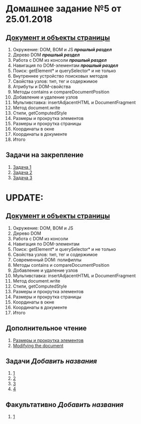 # Домашнее задание №5 от 25.01.2018

## [Документ и объекты страницы](https://learn.javascript.ru/document)
1. Окружение: DOM, BOM и JS ***прошлый раздел***
2. Дерево DOM ***прошлый раздел***
3. Работа с DOM из консоли ***прошлый раздел***
4. Навигация по DOM-элементам ***прошлый раздел***
5. Поиск: getElement* и querySelector* и не только
6. Внутреннее устройство поисковых методов
7. Свойства узлов: тип, тег и содержимое
8. Атрибуты и DOM-свойства
9. Методы contains и compareDocumentPosition
10. Добавление и удаление узлов
11. Мультивставка: insertAdjacentHTML и DocumentFragment
12. Метод document.write
13. Стили, getComputedStyle
14. Размеры и прокрутка элементов
15. Размеры и прокрутка страницы
16. Координаты в окне
17. Координаты в документе
18. Итого

## Задачи на закрепление
1. [Задача 1](https://next.plnkr.co/edit/agb9zoflDWruXKuc)
2. [Задача 2](https://learn.javascript.ru/task/create-object-tree)
3. [Задача 3](https://next.plnkr.co/edit/9OLNtgmui1dLNigO)

# UPDATE:
## [Документ и объекты страницы](https://learn.javascript.ru/document)
1. Окружение: DOM, BOM и JS 
2. Дерево DOM 
3. Работа с DOM из консоли 
4. Навигация по DOM-элементам 
5. Поиск: getElement* и querySelector* и не только
7. Свойства узлов: тип, тег и содержимое
8. Современный DOM: полифиллы
10. Методы contains и compareDocumentPosition
11. Добавление и удаление узлов
12. Мультивставка: insertAdjacentHTML и DocumentFragment
13. Метод document.write
14. Стили, getComputedStyle
15. Размеры и прокрутка элементов
16. Размеры и прокрутка страницы
17. Координаты в окне
18. Координаты в документе
19. Итого

## Дополнительное чтение
1. [Размеры и прокрутка элементов](https://learn.javascript.ru/metrics)
2. [Modifying the document](http://javascript.info/modifying-document#creating-an-element)

## Задачи ***Добавить названия***
1. [1](https://plnkr.co/edit/ZHh2lwzPzHfBCZjW05cK?p=preview)
2. [2](https://plnkr.co/edit/c5NJZLmH0rTyMY5nWwAe?p=preview)
3. [3](https://next.plnkr.co/edit/9OLNtgmui1dLNigO?preview)
4. [4](https://learn.javascript.ru/task/calendar-table)

## Факультативно ***Добавить названия***
1. [1](https://learn.javascript.ru/task/create-object-tree)
